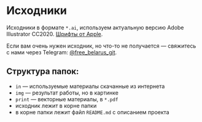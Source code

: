 # Исходники

Исходники в формате `*.ai`, используем актуальную версию Adobe Illustrator CC2020.
[Шрифты от Apple](https://developer.apple.com/fonts/).

Если вам очень нужен исходник, но что-то не получается — свяжитесь с нами через Telegram: [@free_belarus_git](https://t.me/free_belarus_git).


## Структура папок:

- `in` — используемые материалы скачанные из интернета
- `img` — результат работы, но в картинке
- `print` — векторные материалы, в `*.pdf`
- исходник лежит в корне папки
- в корне папки лежит файл `README.md` с описанием проекта
